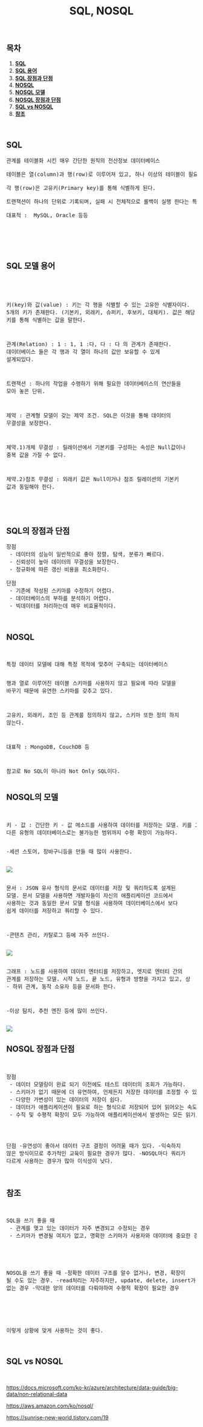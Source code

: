 <div align="center">
  <br />
  <h1>SQL, NOSQL</h1>
  <br />
</div>

## 목차

1. [**SQL**](#1)
2. [**SQL 용어**](#2)
3. [**SQL 장점과 단점**](#3)
4. [**NOSQL**](#4)
5. [**NOSQL 모델**](#5)
6. [**NOSQL 장점과 단점**](#6)
7. [**SQL vs NOSQL**](#7)
8. [**참조**](#8)

<br />

<div id="1"></div>

## SQL

<pre>
관계를 테이블화 시킨 매우 간단한 원칙의 전산정보 데이터베이스

테이블은 열(column)과 행(row)로 이루어져 있고, 하나 이상의 테이블이 필요하다.

각 행(row)은 고유키(Primary key)를 통해 식별하게 된다. 

트랜잭션이 하나의 단위로 기록되며, 실패 시 전체적으로 롤백이 실행 한다는 특징이 있다.

대표적 :  MySQL, Oracle 등등



</pre>

<br />

<div id="2"></div>

## SQL 모델 용어
<br/>
<pre>

키(key)와 값(value) : 키는 각 행을 식별할 수 있는 고유한 식별자이다. 5개의 키가 존재한다. (기본키, 외래키, 슈퍼키, 후보키, 대체키). 값은 해당 키를 통해 식별하는 값을 말한다.

관계(Relation) : 1 : 1, 1 :다, 다 : 다 의 관계가 존재한다. 데이터베이스 들은 각 행과 각 열이 하나의 값만 보유할 수 있게 설계되있다.

트랜잭션 : 하나의 작업을 수행하기 위해 필요한 데이터베이스의 연산들을 모아 놓은 단위.

제약 : 관계형 모델이 갖는 제약 조건. SQL은 이것을 통해 데이터의 무결성을 보장한다.

제약.1)개체 무결성 : 릴레이션에서 기본키를 구성하는 속성은 Null값이나 중복 값을 가질 수 없다.

제약.2)참조 무결성 : 외래키 값은 Null이거나 참조 릴레이션의 기본키 값과 동일해야 한다.

</pre>

<br />

<div id="3"></div>

## SQL의 장점과 단점

<pre>
장점
 - 데이터의 성능이 일반적으로 좋아 정렬, 탐색, 분류가 빠르다.
 - 신뢰성이 높아 데이터의 무결성을 보장한다.
 - 정규화에 따른 갱신 비용을 최소화한다.

단점
 - 기존에 작성된 스키마를 수정하기 어렵다.
 - 데이터베이스의 부하를 분석하기 어렵다.
 - 빅데이터를 처리하는데 매우 비효율적이다.
</pre>

<br />

<div id="4"></div>

## NOSQL

<br/>
<pre>
특정 데이터 모델에 대해 특정 목적에 맞추어 구축되는 데이터베이스

행과 열로 이루어진 테이블 스키마를 사용하지 않고 필요에 따라 모델을 바꾸기 때문에 유연한 스키마를 갖추고 있다.

고유키, 외래키, 조인 등 관계를 정의하지 않고, 스키마 또한 정의 하지 않는다.

대표작 : MongoDB, CouchDB 등

참고로 No SQL이 아니라 Not Only SQL이다.
</pre>


<div id="5"></div>

## NOSQL의 모델

<br/>
<pre>
키 - 값 : 간단한 키 - 값 메소드를 사용하여 데이터를 저장하는 모델. 키를 고유한 식별자로 사용하는 키 - 값 쌍의 집합으로 데이터를 저장. 
다른 유형의 데이터베이스로는 불가능한 범위까지 수평 확장이 가능하다.

-세션 스토어, 장바구니등을 만들 때 많이 사용한다.

<img src="../images/keyvalue_NOSQL.jpg">

문서 : JSON 유사 형식의 문서로 데이터를 저장 및 쿼리하도록 설계된 모델. 문서 모델을 사용하면 개발자들이 자신의 애플리케이션 코드에서 사용하는 것과 동일한 문서 모델 형식을 사용하여 데이터베이스에서 보다 쉽게 데이터를 저장하고 쿼리할 수 있다.

-콘텐츠 관리, 카탈로그 등에 자주 쓰인다.

<img src="../images/document_NOSQL.jpg">

그래프 : 노드를 사용하여 데이터 엔터티를 저장하고, 엣지로 엔터티 간의 관계를 저장하는 모델. 시작 노드, 끝 노드, 유형과 방향을 가지고 있고, 상 - 하위 관계, 동작 소유자 등을 문서화 한다.

-이상 탐지, 추천 엔진 등에 많이 쓰인다. 

<img src="../images/graph_NOSQL.jpg">
</pre>

<div id="6"></div>

## NOSQL 장점과 단점

<br/>
<pre>
장점
 - 데이터 모델링이 완료 되기 이전에도 테스트 데이터의 조회가 가능하다.
 - 스키마가 없기 때문에 더 유연하여, 언제든지 저장한 데이터를 조정할 수 있다.
 - 다양한 가변성이 있는 데이터의 저장이 쉽다.
 - 데이터가 애플리케이션이 필요로 하는 형식으로 저장되어 있어 읽어오는 속도가 빠르다.
 - 수직 및 수평적 확장이 모두 가능하여 애플리케이션에서 발생하는 모든 읽기, 쓰기 요청의 처리가 가능하다.
<br>

단점
 -유연성이 좋아서 데이터 구조 결정이 어려울 때가 있다.
 -익숙하지 않은 방식이므로 추가적인 교육이 필요한 경우가 많다.
 -NOSQL마다 쿼리가 다르게 사용하는 경우가 많아 이식성이 낮다.



</pre>

<div id="7"></div>

## 참조

<br/>
<pre>
SQL을 쓰기 좋을 때
 - 관계를 맺고 있는 데이터가 자주 변경되고 수정되는 경우
 - 스키마가 변경될 여지가 없고, 명확한 스키마가 사용자와 데이터에 중요한 경우

<br>

NOSQL을 쓰기 좋을 때
 -정확한 데이터 구조를 알수 없거나, 변경, 확장이 될 수도 있는 경우.
 -read처리는 자주하지만, update, delete, insert가 거의 없는 경우
  -막대한 양의 데이터를 다뤄야하여 수평적 확장이 필요한 경우


<br>

이렇게 상황에 맞게 사용하는 것이 좋다.


</pre>

<div id="8"></div>

## SQL vs NOSQL

<br/>

https://docs.microsoft.com/ko-kr/azure/architecture/data-guide/big-data/non-relational-data

https://aws.amazon.com/ko/nosql/

https://sunrise-new-world.tistory.com/19

</pre>